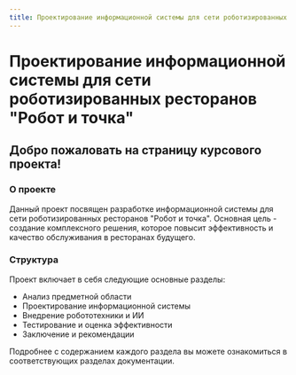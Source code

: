 ```yaml
---
title: Проектирование информационной системы для сети роботизированных ресторанов "Робот и точка"
---
```



# Проектирование информационной системы для сети роботизированных ресторанов "Робот и точка"

## Добро пожаловать на страницу курсового проекта!
### О проекте
Данный проект посвящен разработке информационной системы для сети роботизированных ресторанов "Робот и точка". Основная цель - создание комплексного решения, которое повысит эффективность и качество обслуживания в ресторанах будущего.
### Структура
Проект включает в себя следующие основные разделы:
* Анализ предметной области
* Проектирование информационной системы
* Внедрение робототехники и ИИ
* Тестирование и оценка эффективности
* Заключение и рекомендации
  
Подробнее с содержанием каждого раздела вы можете ознакомиться в соответствующих разделах документации.
